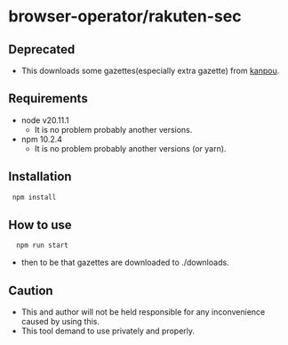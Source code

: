# browser-operator/rakuten-sec

## Deprecated

- This downloads some gazettes(especially extra gazette) from [kanpou](https://kanpou.npb.go.jp).

## Requirements

- node v20.11.1
  - It is no problem probably another versions.
- npm 10.2.4
  - It is no problem probably another versions (or yarn).

## Installation

```bash
 npm install
```

## How to use

```bash
  npm run start
```

- then to be that gazettes are downloaded to ./downloads.

## Caution

- This and author will not be held responsible for any inconvenience caused by using this.
- This tool demand to use privately and properly.
